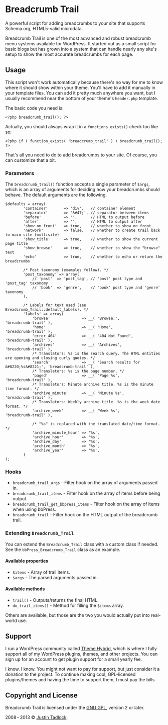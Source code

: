# Breadcrumb Trail #

A powerful script for adding breadcrumbs to your site that supports Schema.org, HTML5-valid microdata.

Breadcrumb Trail is one of the most advanced and robust breadcrumb menu systems available for WordPress.  It started out as a small script for basic blogs but has grown into a system that can handle nearly any site's setup to show the most accurate breadcrumbs for each page.

## Usage ##

This script won't work automatically because there's no way for me to know where it should show within your theme.  You'll have to add it manually in your template files.  You can add it pretty much anywhere you want, but I usually recommend near the bottom of your theme's `header.php` template.

The basic code you need is:

	<?php breadcrumb_trail(); ?>

Actually, you should always wrap it in a `functions_exists()` check too like so:

	<?php if ( function_exists( 'breadcrumb_trail' ) ) breadcrumb_trail(); ?>

That's all you need to do to add breadcrumbs to your site.  Of course, you can customize that a bit.

### Parameters ###

The `breadcrumb_trail()` function accepts a single parameter of `$args`, which is an array of arguments for deciding how your breadcrumbs should behave.  The default arguments are the following.

	$defaults = array(
			'container'       => 'div',   // container element
			'separator'       => '&#47;', // separator between items
			'before'          => '',      // HTML to output before
			'after'           => '',      // HTML to output after
			'show_on_front'   => true,    // whether to show on front
			'network'         => false,   // whether to create trail back to main site (multisite)
			'show_title'      => true,    // whether to show the current page title
			'show_browse'     => true,    // whether to show the "browse" text
			'echo'            => true,    // whether to echo or return the breadcrumbs

			/* Post taxonomy (examples follow). */
			'post_taxonomy' => array(
				// 'post'  => 'post_tag', // 'post' post type and 'post_tag' taxonomy
				// 'book'  => 'genre',    // 'book' post type and 'genre' taxonomy
			),

			/* Labels for text used (see Breadcrumb_Trail::default_labels). */
			'labels' => array(
				'browse'              => __( 'Browse:',                             'breadcrumb-trail' ),
				'home'                => __( 'Home',                                'breadcrumb-trail' ),
				'error_404'           => __( '404 Not Found',                       'breadcrumb-trail' ),
				'archives'            => __( 'Archives',                            'breadcrumb-trail' ),
				/* Translators: %s is the search query. The HTML entities are opening and closing curly quotes. */
				'search'              => __( 'Search results for &#8220;%s&#8221;', 'breadcrumb-trail' ),
				/* Translators: %s is the page number. */
				'paged'               => __( 'Page %s',                             'breadcrumb-trail' ),
				/* Translators: Minute archive title. %s is the minute time format. */
				'archive_minute'      => __( 'Minute %s',                           'breadcrumb-trail' ),
				/* Translators: Weekly archive title. %s is the week date format. */
				'archive_week'        => __( 'Week %s',                             'breadcrumb-trail' ),
	
				/* "%s" is replaced with the translated date/time format. */
				'archive_minute_hour' => '%s',
				'archive_hour'        => '%s',
				'archive_day'         => '%s',
				'archive_month'       => '%s',
				'archive_year'        => '%s',
			)
	);

### Hooks ###

* `breadcrumb_trail_args` - Filter hook on the array of arguments passed in.
* `breadcrumb_trail_items` - Filter hook on the array of items before being output.
* `breadcrumb_trail_get_bbpress_items` - Filter hook on the array of items when using bbPress.
* `breadcrumb_trail` - Filter hook on the HTML output of the breadcrumb trail.

### Extending `Breadcrumb_Trail` ###

You can extend the `Breadcrumb_Trail` class with a custom class if needed.  See the `bbPress_Breadcrumb_Trail` class as an example.

#### Available properties ####

* `$items` - Array of trail items.
* `$args` - The parsed arguments passed in.

#### Available methods #####

* `trail()` - Outputs/returns the final HTML.
* `do_trail_items()` - Method for filling the `$items` array.

Others are available, but those are the two you would actually put into real-world use.

## Support ##

I run a WordPress community called [Theme Hybrid](http://themehybrid.com), which is where I fully support all of my WordPress plugins, themes, and other projects.  You can sign up for an account to get plugin support for a small yearly fee.

I know.  I know.  You might not want to pay for support, but just consider it a donation to the project.  To continue making cool, GPL-licensed plugins/themes and having the time to support them, I must pay the bills.

## Copyright and License ##

Breadcrumb Trail is licensed under the [GNU GPL](http://www.gnu.org/licenses/old-licenses/gpl-2.0.html), version 2 or later.

2008&thinsp;&ndash;&thinsp;2013 &copy; [Justin Tadlock](http://justintadlock.com).